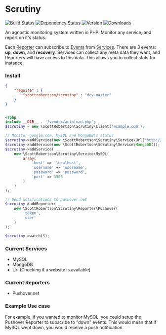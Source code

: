 Scrutiny
=======

[![Build Status](https://travis-ci.org/scottrobertson/scrutiny.png?branch=master)](https://travis-ci.org/scottrobertson/scrutiny)
[![Dependency Status](https://www.versioneye.com/user/projects/52111318632bac39a200ac50/badge.png)](https://www.versioneye.com/user/projects/52111318632bac39a200ac50)
[![Version](https://poser.pugx.org/scottrobertson/scrutiny/version.png)](https://packagist.org/packages/scottrobertson/scrutiny)
[![Downloads](https://poser.pugx.org/scottrobertson/scrutiny/d/total.png)](https://packagist.org/packages/scottrobertson/scrutiny)


An agnostic monitoring system written in PHP. Monitor any service, and report on it's status.

Each [Reporter](https://github.com/scottrobertson/scrutiny/wiki/Reporter) can subscribe to [Events](https://github.com/scottrobertson/scrutiny/wiki/Events) from [Services](https://github.com/scottrobertson/scrutiny/wiki/Service). There are 3 events: **up**, **down**, and **recovery**. Services can collect any meta data they want, and Reporters will have access to this data. This allows you to collect stats for instance.

### Install

```json
{
    "require" : {
        "scottrobertson/scrutiny" : "dev-master"
    }
}
```

```php

<?php
include __DIR__ . '/vendor/autoload.php';
$scrutiny = new \ScottRobertson\Scrutiny\Client('example.com');

// Monitor google.com, MySQL and MongoDB's status
$scrutiny->addService(new \ScottRobertson\Scrutiny\Service\Url('http://www.google.com'));
$scrutiny->addService(new \ScottRobertson\Scrutiny\Service\MongoDB());
$scrutiny->addService(
    new \ScottRobertson\Scrutiny\Service\MySQL(
        array(
            'host' => 'localhost',
            'username' => 'username',
            'password' => 'password',
            'port' => 3306
        )
    )
);

// Send notifications to pushover.net
$scrutiny->addReporter(
    new \ScottRobertson\Scrutiny\Reporter\Pushover(
        'token',
        'user'
    )
);

$scrutiny->watch(5);
```

### Current Services
 - MySQL
 - MongoDB
 - Url (Checking if a website is available)

### Current Reporters 
 - Pushover.net

### Example Use case
For example, if you wanted to monitor MySQL, you could setup the Pushover Reporter to subscribe to "down" events. This would mean that if MySQL went down, you would receive a push notification.
